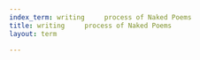 ```yaml
---
index_term: writing     process of Naked Poems
title: writing     process of Naked Poems
layout: term

---
```

